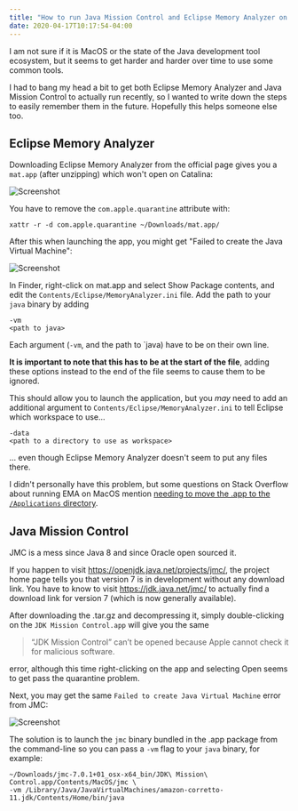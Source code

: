 ```yaml
---
title: "How to run Java Mission Control and Eclipse Memory Analyzer on MacOS Catalina"
date: 2020-04-17T10:17:54-04:00
---
```


I am not sure if it is MacOS or the state of the Java development tool
ecosystem, but it seems to get harder and harder over time to use some common
tools.

I had to bang my head a bit to get both Eclipse Memory Analyzer and Java Mission
Control to actually run recently, so I wanted to write down the steps to easily
remember them in the future. Hopefully this helps someone else too.

## Eclipse Memory Analyzer

Downloading Eclipse Memory Analyzer from the official page gives you a `mat.app`
(after unzipping) which won't open on Catalina:

![Screenshot](/images/2020-04-17-mat-not-verified-error.png)

You have to remove the `com.apple.quarantine` attribute with:

```
xattr -r -d com.apple.quarantine ~/Downloads/mat.app/
```

After this when launching the app, you might get "Failed to create the Java
Virtual Machine":

![Screenshot](/images/2020-04-17-mat-jvm-error.png)

In Finder, right-click on mat.app and select Show Package contents, and edit the
`Contents/Eclipse/MemoryAnalyzer.ini` file. Add the path to your `java` binary
by adding

```
-vm
<path to java>
```

Each argument (`-vm`, and the path to `java) have to be on their own line.

**It is important to note that this has to be at the start of the file**, adding
these options instead to the end of the file seems to cause them to be ignored.

This should allow you to launch the application, but you _may_ need to add an
additional argument to `Contents/Eclipse/MemoryAnalyzer.ini` to tell Eclipse
which workspace to use...

```
-data
<path to a directory to use as workspace>
```

... even though Eclipse Memory Analyzer doesn't seem to put any files there.

I didn't personally have this problem, but some questions on Stack Overflow
about running EMA on MacOS mention [needing to move the .app to the
`/Applications` directory][ema-so].

[ema-so]: https://stackoverflow.com/questions/47909239/how-to-run-eclipse-memory-analyzer-on-mac-os

## Java Mission Control

JMC is a mess since Java 8 and since Oracle open sourced it.

If you happen to visit https://openjdk.java.net/projects/jmc/, the project home
page tells you that version 7 is in development without any download link. You
have to know to visit https://jdk.java.net/jmc/ to actually find a download link
for version 7 (which is now generally available).

After downloading the .tar.gz and decompressing it, simply double-clicking on
the `JDK Mission Control.app` will give you the same

> “JDK Mission Control” can’t be opened because Apple cannot check it for malicious software.

error, although this time right-clicking on the app and selecting Open seems to
get pass the quarantine problem.

Next, you may get the same `Failed to create Java Virtual Machine` error from JMC:

![Screenshot](/images/2020-04-17-jmc-jvm-error.png)

The solution is to launch the `jmc` binary bundled in the .app package from the
command-line so you can pass a `-vm` flag to your `java` binary, for example:

```
~/Downloads/jmc-7.0.1+01_osx-x64_bin/JDK\ Mission\ Control.app/Contents/MacOS/jmc \
-vm /Library/Java/JavaVirtualMachines/amazon-corretto-11.jdk/Contents/Home/bin/java
```
